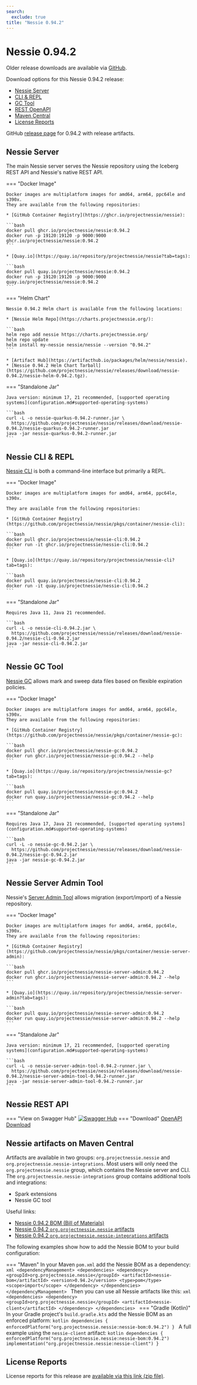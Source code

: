 ```yaml
---
search:
  exclude: true
title: "Nessie 0.94.2"
---
```


# Nessie 0.94.2

Older release downloads are available via [GitHub](https://github.com/projectnessie/nessie/releases).

Download options for this Nessie 0.94.2 release:

* [Nessie Server](#nessie-server)
* [CLI & REPL](#nessie-cli--repl)
* [GC Tool](#nessie-gc-tool)
* [REST OpenAPI](#nessie-rest-api)
* [Maven Central](#nessie-artifacts-on-maven-central)
* [License Reports](#license-reports)

GitHub [release page](https://github.com/projectnessie/nessie/releases/tag/nessie-0.94.2) for 0.94.2 with release artifacts.

## Nessie Server

The main Nessie server serves the Nessie repository using the Iceberg REST API and Nessie's native REST API.

=== "Docker Image"

    Docker images are multiplatform images for amd64, arm64, ppc64le and s390x.
    They are available from the following repositories:

    * [GitHub Container Registry](https://ghcr.io/projectnessie/nessie):

    ```bash
    docker pull ghcr.io/projectnessie/nessie:0.94.2
    docker run -p 19120:19120 -p 9000:9000 ghcr.io/projectnessie/nessie:0.94.2
    ```

    * [Quay.io](https://quay.io/repository/projectnessie/nessie?tab=tags):

    ```bash
    docker pull quay.io/projectnessie/nessie:0.94.2
    docker run -p 19120:19120 -p 9000:9000 quay.io/projectnessie/nessie:0.94.2
    ```

=== "Helm Chart"

    Nessie 0.94.2 Helm chart is available from the following locations:

    * [Nessie Helm Repo](https://charts.projectnessie.org/):

    ```bash
    helm repo add nessie https://charts.projectnessie.org/
    helm repo update
    helm install my-nessie nessie/nessie --version "0.94.2"
    ```

    * [Artifact Hub](https://artifacthub.io/packages/helm/nessie/nessie).
    * [Nessie 0.94.2 Helm Chart Tarball](https://github.com/projectnessie/nessie/releases/download/nessie-0.94.2/nessie-helm-0.94.2.tgz).

=== "Standalone Jar"

    Java version: minimum 17, 21 recommended, [supported operating systems](configuration.md#supported-operating-systems)

    ```bash
    curl -L -o nessie-quarkus-0.94.2-runner.jar \
      https://github.com/projectnessie/nessie/releases/download/nessie-0.94.2/nessie-quarkus-0.94.2-runner.jar
    java -jar nessie-quarkus-0.94.2-runner.jar
    ```

## Nessie CLI & REPL

[Nessie CLI](cli.md) is both a command-line interface but primarily a REPL.

=== "Docker Image"

    Docker images are multiplatform images for amd64, arm64, ppc64le, s390x.

    They are available from the following repositories:

    * [GitHub Container Registry](https://github.com/projectnessie/nessie/pkgs/container/nessie-cli):

    ```bash
    docker pull ghcr.io/projectnessie/nessie-cli:0.94.2
    docker run -it ghcr.io/projectnessie/nessie-cli:0.94.2 
    ```

    * [Quay.io](https://quay.io/repository/projectnessie/nessie-cli?tab=tags):

    ```bash
    docker pull quay.io/projectnessie/nessie-cli:0.94.2
    docker run -it quay.io/projectnessie/nessie-cli:0.94.2
    ```

=== "Standalone Jar"

    Requires Java 11, Java 21 recommended.

    ```bash
    curl -L -o nessie-cli-0.94.2.jar \
      https://github.com/projectnessie/nessie/releases/download/nessie-0.94.2/nessie-cli-0.94.2.jar
    java -jar nessie-cli-0.94.2.jar
    ```

## Nessie GC Tool

[Nessie GC](gc.md) allows mark and sweep data files based on flexible expiration policies.

=== "Docker Image"

    Docker images are multiplatform images for amd64, arm64, ppc64le, s390x.
    They are available from the following repositories:

    * [GitHub Container Registry](https://github.com/projectnessie/nessie/pkgs/container/nessie-gc):

    ```bash
    docker pull ghcr.io/projectnessie/nessie-gc:0.94.2
    docker run ghcr.io/projectnessie/nessie-gc:0.94.2 --help
    ```

    * [Quay.io](https://quay.io/repository/projectnessie/nessie-gc?tab=tags):

    ```bash
    docker pull quay.io/projectnessie/nessie-gc:0.94.2
    docker run quay.io/projectnessie/nessie-gc:0.94.2 --help
    ```

=== "Standalone Jar"

    Requires Java 17, Java 21 recommended, [supported operating systems](configuration.md#supported-operating-systems)

    ```bash
    curl -L -o nessie-gc-0.94.2.jar \
      https://github.com/projectnessie/nessie/releases/download/nessie-0.94.2/nessie-gc-0.94.2.jar
    java -jar nessie-gc-0.94.2.jar
    ```

## Nessie Server Admin Tool

Nessie's [Server Admin Tool](export_import.md) allows migration (export/import) of a
Nessie repository.

=== "Docker Image"

    Docker images are multiplatform images for amd64, arm64, ppc64le, s390x.
    They are available from the following repositories:

    * [GitHub Container Registry](https://github.com/projectnessie/nessie/pkgs/container/nessie-server-admin):

    ```bash
    docker pull ghcr.io/projectnessie/nessie-server-admin:0.94.2
    docker run ghcr.io/projectnessie/nessie-server-admin:0.94.2 --help
    ```

    * [Quay.io](https://quay.io/repository/projectnessie/nessie-server-admin?tab=tags):

    ```bash
    docker pull quay.io/projectnessie/nessie-server-admin:0.94.2
    docker run quay.io/projectnessie/nessie-server-admin:0.94.2 --help
    ```

=== "Standalone Jar"

    Java version: minimum 17, 21 recommended, [supported operating systems](configuration.md#supported-operating-systems)

    ```bash
    curl -L -o nessie-server-admin-tool-0.94.2-runner.jar \
      https://github.com/projectnessie/nessie/releases/download/nessie-0.94.2/nessie-server-admin-tool-0.94.2-runner.jar
    java -jar nessie-server-admin-tool-0.94.2-runner.jar
    ```

## Nessie REST API

=== "View on Swagger Hub"
    [![Swagger Hub](https://img.shields.io/badge/swagger%20hub-nessie-3f6ec6?style=for-the-badge&logo=swagger&link=https%3A%2F%2Fapp.swaggerhub.com%2Fapis%2Fprojectnessie%2Fnessie)](https://app.swaggerhub.com/apis/projectnessie/nessie/0.94.2)
=== "Download"
    [OpenAPI Download](https://github.com/projectnessie/nessie/releases/download/nessie-0.94.2/nessie-openapi-0.94.2.yaml)

## Nessie artifacts on Maven Central

Artifacts are available in two groups: `org.projectnessie.nessie` and
`org.projectnessie.nessie-integrations`. Most users will only need the `org.projectnessie.nessie`
group, which contains the Nessie server and CLI. The `org.projectnessie.nessie-integrations` group
contains additional tools and integrations:

* Spark extensions
* Nessie GC tool

Useful links:

* [Nessie 0.94.2 BOM (Bill of Materials)](https://search.maven.org/artifact/org.projectnessie.nessie/nessie-bom/0.94.2/pom)
* [Nessie 0.94.2 `org.projectnessie.nessie` artifacts](https://search.maven.org/search?q=g:org.projectnessie.nessie%20v:0.94.2)
* [Nessie 0.94.2 `org.projectnessie.nessie-integrations` artifacts](https://search.maven.org/search?q=g:org.projectnessie.nessie-integrations%20v:0.94.2)

The following examples show how to add the Nessie BOM to your build configuration:

=== "Maven"
    In your Maven `pom.xml` add the Nessie BOM as a dependency:
    ```xml
    <dependencyManagement>
      <dependencies>
        <dependency>
          <groupId>org.projectnessie.nessie</groupId>
          <artifactId>nessie-bom</artifactId>
          <version>0.94.2</version>
          <type>pom</type>
          <scope>import</scope>
        </dependency>
      </dependencies>
    </dependencyManagement>
    ```
    Then you can use all Nessie artifacts like this:
    ```xml
    <dependencies>
      <dependency>
        <groupId>org.projectnessie.nessie</groupId>
        <artifactId>nessie-client</artifactId>
      </dependency>
    </dependencies>
    ```
=== "Gradle (Kotlin)"
    In your Gradle project's `build.gradle.kts` add the Nessie BOM as an enforced platform:
    ```kotlin
    dependencies {
      enforcedPlatform("org.projectnessie.nessie:nessie-bom:0.94.2")
    }
    ```
    A full example using the `nessie-client` artifact:
    ```kotlin
    dependencies {
      enforcedPlatform("org.projectnessie.nessie:nessie-bom:0.94.2")
      implementation("org.projectnessie.nessie:nessie-client")
    }
    ```

## License Reports

License reports for this release are [available via this link (zip file)](https://github.com/projectnessie/nessie/releases/download/nessie-0.94.2/nessie-aggregated-license-report-0.94.2.zip).
